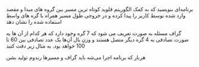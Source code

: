 برنامه‌ای بنویسید که به کمک الگوریتم فلوید کوتاه ترین مسیر بین گروه های مبدا و مقصد وارد شده توسط کاربر را پیدا کرده و در خروجی طول مسیر همراه با گره های واسط استفاده شده را نشان دهد

گراف مسئله به صورت تعریف می شود که 7 گره وجود دارد که هر کدام از آن ها به صورت تصادفی به 4 گره دیگر متصل هستند و وزن یال آن‌ها یک عدد تصادفی بین 60 تا 100 خواهد بود. به مثال زیر دقت کنید

هربار که برنامه اجرا می‌شه باید گراف و مسیرها رندوم تولید بشن